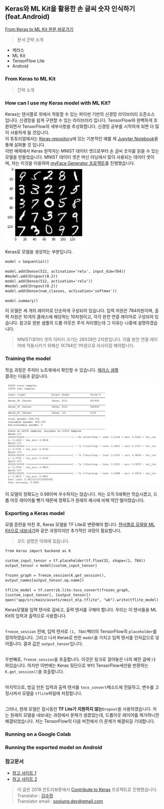 ## Keras와 ML Kit을 활용한 손 글씨 숫자 인식하기(feat.Android)
[From Keras to ML Kit 원문 바로가기](https://proandroiddev.com/from-keras-to-ml-kit-eeaf578a01df)
> 문서 간략 소개

* 케라스
* ML Kit
* TensorFlow Lite
* Android

### From Keras to ML Kit
> 간략 소개


### How can I use my Keras model with ML Kit?
Keras는 텐서플로 위에서 작동할 수 있는 파이썬 기반의 신경망 라이브러리 오픈소스 입니다. 신경망을 쉽게 구현할 수 있는 라이브러리 입니다. TensorFlow와 완벽하게 호환되면서 TensorFlow의 세부사항을 추상화합니다. 신경망  공부를 시작하게 되면 더 많이 사용하게 될 것입니다.
<br>
이 튜토리얼에서는 [Keras repository](https://github.com/keras-team/keras/blob/master/examples/mnist_mlp.py)에 있는 기본적인 예를 제 [Jupyter Notebook](https://github.com/miquelbeltran/deep-learning/blob/master/android-mlkit-sample/Keras%20Sample.ipynb)을 통해 살펴볼 것 입니다.
<br>
이번 예제에서 Keras 원작자는 MNIST 데이터 셋으로부터 손 글씨 숫자를 읽을 수 있는 모델을 만들었습니다. MNIST 데이터 셋은 머신 러닝에서 많이 사용되는 데이터 셋이며, 저는 이것을 이용하여 [myFace Generator 프로젝트](https://proandroiddev.com/deep-learning-nd-face-generator-fa92ddbb8c4a)를 진행했습니다.
<br>
![](./media/106_1.png)


Keras로 모델을 생성하는 부분입니다.
```
model = Sequential()

model.add(Dense(512, activation='relu', input_dim=784))
#model.add(Dropout(0.2))
model.add(Dense(512, activation='relu'))
#model.add(Dropout(0.2))
model.add(Dense(num_classes, activation='softmax'))

model.summary()
```

이 모델은 세 개의 레이어로 단순하게 구성되어 있습니다. 입력 차원은 784차원이며, 출력 차원은 10개의 클래스에 해당하는 10차원이고, 각각 완전 연결 레이어로 구성되어 있습니다.
참고로 원본 샘플의 드롭 아웃은 주석 처리했는데 그 이유는 나중에 설명하겠습니다.
> MNIST데이터 셋의 이미지 크기는 28X28인 2차원입니다. 이를 완전 연결 레이어에 적용시키기 위해선 1X784인 1차원으로 리사이징 해야합니다.

### Training the model
학습 과정은 주피터 노트북에서 확인할 수 있습니다. [케라스 샘플](https://github.com/miquelbeltran/deep-learning/blob/master/android-mlkit-sample/Keras%20Sample.ipynb)
<br>
결과는 다음과 같습니다.

![](./media/106_2.png)

이 모델의 정확도는 0.98이며 우수하지는 않습니다. 저는 오직 5에폭만 학습시켰고, 드롭 아웃 레이어를 뺏기 때문에 정확도가 원래의 예시에 비해 약간 떨어졌습니다.

### Exporting a Keras model
모델 훈련을 마친 후, Keras 모델을 TF Lite로 변환해야 합니다. [텐서플로 모델을 ML Kit으로 내보내기](https://proandroiddev.com/exporting-tensorflow-models-to-ml-kit-bce13b914f31)와 같은 과정이지만 추가적인 과정이 필요합니다. <br>

> 코드 설명은 아래에 있습니다.

```
from keras import backend as K

custom_input_tensor = tf.placeholder(tf.float32, shape=(1, 784))
output_tensor = model(custom_input_tensor)

frozen_graph = freeze_session(K.get_session(), output_names[output_tensor.op.name])

tflite_model = tf.contrib.lite.toco_convert(frozen_graph,[custom_input_tensor], [output_tensor])
open("app/src/main/assets/nmist_mlp.tflite", "wb").write(tflite_model)
```

Keras모델을 입력 텐서로 감싸고, 출력 텐서를 구해야 합니다. 우리는 이 텐서들을 ML Kit의 입력과 출력으로 사용합니다.

<br>```freeze_session``` 전에, 입력 텐서로 ```(1, 784)```벡터의 TensorFlow의 ```placeholder```를 정의하였습니다. 그리고 나서 Keras로 만든 ```model```을 가지고 입력 텐서를 인자값으로 넣어줍니다. 결과 값은 ```output_tensor```입니다.

<br>두번째로, ```freeze_session```을 호출합니다. 이것은 링크로 걸어놓은 나의 예전 글에 나와있습니다. 하지만 이번에는 Keras 뒷단으로 부터 TensorFlow세션을 반환하는 ```K.get_session()```을 호출합니다.

<br>마지막으로, 방금 만든 입력과 출력 텐서를 ```toco_convert```메소드에 전달하고, 변수를 고정시켜서 모델을 ```tflite```파일에 저장합니다.

<br>그러나, 원래 모델은 잠시동안 **TF Lite가 지원하지 않는**```Dropout```을 사용하였습니다. 저는 원래의 모델을 내보내는 과정에서 문제가 생겼었는데, 드롭아웃 레이어를 제거하니깐 해결되었습니다. 저는 TensorFlow의 다음 버전에서 이 문제가 해결되길 기대합니다.

### Running on a Google Colab


### Running the exported model on Android

### 참고문서
* [참고 사이트 1]()
* [참고 사이트 2]()

> 이 글은 2018 컨트리뷰톤에서 [Contribute to Keras](https://github.com/KerasKorea/KEKOxTutorial) 프로젝트로 진행했습니다. <br>
> Translator : [김수정](https://github.com/SooDevv) <br>
> Translator email : [soojung.dev@gmail.com](soojung.dev@gmail.com)
